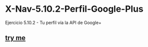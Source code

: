 # X-Nav-5.10.2-Perfil-Google-Plus
Ejercicio 5.10.2 - Tu perfil vía la API de Google+

## [try me](https://nereadelolmosanz.github.io/X-Nav-5.10.2-Perfil-Google-Plus/googleplus-me.html)
